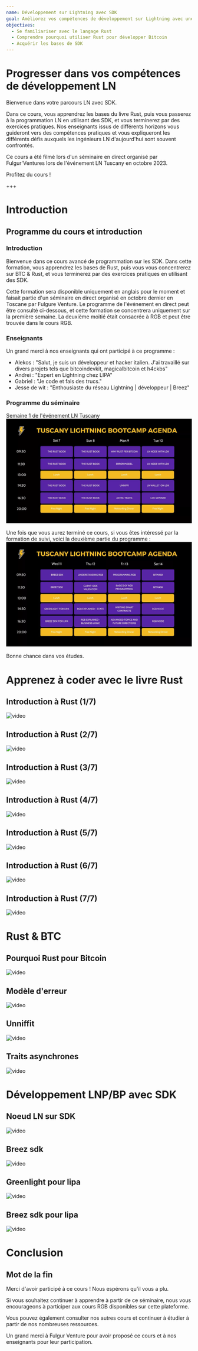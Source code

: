 ```yaml
---
name: Développement sur Lightning avec SDK
goal: Améliorez vos compétences de développement sur Lightning avec une formation intermédiaire en Rust et SDK.
objectives:
  - Se familiariser avec le langage Rust
  - Comprendre pourquoi utiliser Rust pour développer Bitcoin
  - Acquérir les bases de SDK
---
```


# Progresser dans vos compétences de développement LN

Bienvenue dans votre parcours LN avec SDK.

Dans ce cours, vous apprendrez les bases du livre Rust, puis vous passerez à la programmation LN en utilisant des SDK, et vous terminerez par des exercices pratiques. Nos enseignants issus de différents horizons vous guideront vers des compétences pratiques et vous expliqueront les différents défis auxquels les ingénieurs LN d'aujourd'hui sont souvent confrontés.

Ce cours a été filmé lors d'un séminaire en direct organisé par Fulgur'Ventures lors de l'événement LN Tuscany en octobre 2023.

Profitez du cours !

+++

# Introduction

## Programme du cours et introduction

### Introduction

Bienvenue dans ce cours avancé de programmation sur les SDK. Dans cette formation, vous apprendrez les bases de Rust, puis vous vous concentrerez sur BTC & Rust, et vous terminerez par des exercices pratiques en utilisant des SDK.

Cette formation sera disponible uniquement en anglais pour le moment et faisait partie d'un séminaire en direct organisé en octobre dernier en Toscane par Fulgure Venture. Le programme de l'événement en direct peut être consulté ci-dessous, et cette formation se concentrera uniquement sur la première semaine. La deuxième moitié était consacrée à RGB et peut être trouvée dans le cours RGB.

### Enseignants

Un grand merci à nos enseignants qui ont participé à ce programme :

- Alekos : "Salut, je suis un développeur et hacker italien. J'ai travaillé sur divers projets tels que bitcoindevkit, magicalbitcoin et h4ckbs"
- Andrei : "Expert en Lightning chez LIPA"
- Gabriel : "Je code et fais des trucs."
- Jesse de wit : "Enthousiaste du réseau Lightning | développeur | Breez"

### Programme du séminaire

Semaine 1 de l'événement LN Tuscany
![image](assets/1.webp)

Une fois que vous aurez terminé ce cours, si vous êtes intéressé par la formation de suivi, voici la deuxième partie du programme :
![image](assets/2.webp)

Bonne chance dans vos études.

# Apprenez à coder avec le livre Rust

## Introduction à Rust (1/7)

![video](https://www.youtube.com/watch?v=aZYhDXE_Gas)

## Introduction à Rust (2/7)

![video](https://youtu.be/Xm8eCv4LQPc)

## Introduction à Rust (3/7)

![video](https://youtu.be/R8NeHvHT0uc)

## Introduction à Rust (4/7)

![video](https://youtu.be/et8pKvYiO4c)

## Introduction à Rust (5/7)

![video](https://youtu.be/PxQkVmxOc40)

## Introduction à Rust (6/7)

![video](https://youtu.be/3C6hl9BW-Ho)

## Introduction à Rust (7/7)

![video](https://youtu.be/SBDcb_AauHM)

# Rust & BTC

## Pourquoi Rust pour Bitcoin

![video](https://youtu.be/veLj2w6ulpc)

## Modèle d'erreur

![video](https://youtu.be/X3VKhLtKTRU)

## Unniffit

![video](https://youtu.be/zro9GQpJrH0)

## Traits asynchrones

![video](https://youtu.be/cz66eTfk0lw)

# Développement LNP/BP avec SDK

## Noeud LN sur SDK
![video](https://youtu.be/aEzpxuhLdeo)
## Breez sdk

![video](https://youtu.be/M3ad9BE6ovo)

## Greenlight pour lipa

![video](https://youtu.be/gKiIPF4apeE)

## Breez sdk pour lipa

![video](https://youtu.be/6VaIVvBKjLY)

# Conclusion

## Mot de la fin

Merci d'avoir participé à ce cours ! Nous espérons qu'il vous a plu.

Si vous souhaitez continuer à apprendre à partir de ce séminaire, nous vous encourageons à participer aux cours RGB disponibles sur cette plateforme.

Vous pouvez également consulter nos autres cours et continuer à étudier à partir de nos nombreuses ressources.

Un grand merci à Fulgur Venture pour avoir proposé ce cours et à nos enseignants pour leur participation.
